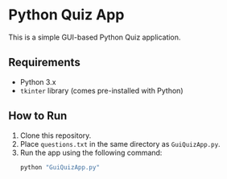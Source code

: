 # Python Quiz App
This is a simple GUI-based Python Quiz application.

## Requirements
- Python 3.x
- `tkinter` library (comes pre-installed with Python)

## How to Run
1. Clone this repository.
2. Place `questions.txt` in the same directory as `GuiQuizApp.py`.
3. Run the app using the following command:
   ```bash
   python "GuiQuizApp.py"
